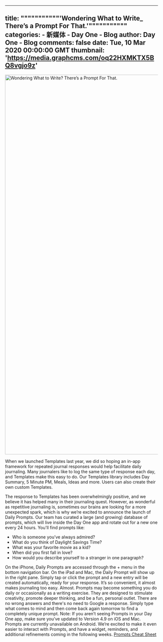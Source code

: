 
---
title: """""""""""'Wondering What to Write_ There’s a Prompt For That.'"""""""""""
categories: 
    - 新媒体
    - Day One - Blog
author: Day One - Blog
comments: false
date: Tue, 10 Mar 2020 00:00:00 GMT
thumbnail: 'https://media.graphcms.com/oq22HXMKTX5BQ8vgjo9z'
---

<div>   
<img alt="Wondering What to Write? There’s a Prompt For That." width="2232" height="1248" src="https://media.graphcms.com/oq22HXMKTX5BQ8vgjo9z" referrerpolicy="no-referrer"><p>When we launched Templates last year, we did so hoping an in-app framework for repeated journal responses would help facilitate daily journaling. Many journalers like to log the same type of response each day, and Templates make this easy to do. Our Templates library includes Day Summary, 5 Minute PM, Meals, Ideas and more. Users can also create their own custom Templates.</p><p>The response to Templates has been overwhelmingly positive, and we believe it has helped many in their journaling quest. However, as wonderful as repetitive journaling is, sometimes our brains are looking for a more unexpected spark, which is why we’re excited to announce the launch of Daily Prompts. Our team has curated a large (and growing) database of prompts, which will live inside the Day One app and rotate out for a new one every 24 hours. You'll find prompts like:</p><ul><li>Who is someone you’ve always admired?</li><li>What do you think of Daylight Savings Time?</li><li>What was your favorite movie as a kid?</li><li>When did you first fall in love?</li><li>How would you describe yourself to a stranger in one paragraph?</li></ul><p>On the iPhone, Daily Prompts are accessed through the + menu in the bottom navigation bar. On the iPad and Mac, the Daily Prompt will show up in the right pane. Simply tap or click the prompt and a new entry will be created automatically, ready for your response. It’s so convenient, it almost makes journaling too easy. Almost. Prompts may become something you do daily or occasionally as a writing exercise. They are designed to stimulate creativity, promote deeper thinking, and be a fun, personal outlet. There are no wrong answers and there's no need to Google a response. Simply type what comes to mind and then come back again tomorrow to find a completely unique prompt. Note: If you aren’t seeing Prompts in your Day One app, make sure you’ve updated to Version 4.9 on iOS and Mac. Prompts are currently unavailable on Android. We’re excited to make it even easier to interact with Prompts, and have a widget, reminders, and additional refinements coming in the following weeks. <a href="https://help.dayoneapp.com/en/articles/3750565-daily-writing-prompts">Prompts Cheat Sheet</a></p>  
</div>
            
